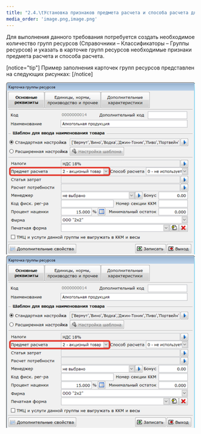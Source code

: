 ```yaml
---
title: "2.4.\tУстановка признаков предмета расчета и способа расчета для товаров."
media_order: 'image.png,image.png'
---
```


Для выполнения данного требования потребуется создать необходимое количество групп ресурсов (Справочники – Классификаторы – Группы ресурсов) и указать в карточке групп ресурсов необходимые признаки предмета расчета и способа расчета.

[notice="tip"]
Пример заполнения карточек групп ресурсов представлен на следующих рисунках:
[/notice]

![](image.png)                                                ![](image.png)
